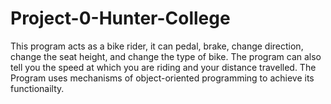 # Project-0-Hunter-College
This program acts as a bike rider, it can pedal, brake, change direction, change the seat height, and change the type of bike. The program can also tell you the speed at which you are riding and your distance travelled.
The Program uses mechanisms of object-oriented programming to achieve its functionailty. 
